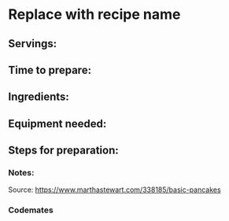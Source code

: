 # Replace with recipe name

## Servings: 

## Time to prepare: 

## Ingredients:


## Equipment needed:


## Steps for preparation:



### Notes:
Source: https://www.marthastewart.com/338185/basic-pancakes


### Codemates #

